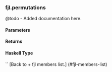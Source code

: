 ### fjl.permutations
@todo - Added documentation here.

#### Parameters

#### Returns
 
#### Haskell Type
``
[Back to  + fjl members list.]
(#fjl-members-list)

